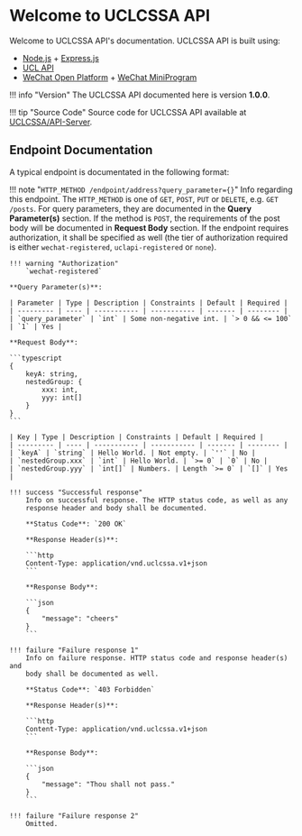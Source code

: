 # Welcome to UCLCSSA API

Welcome to UCLCSSA API's documentation. UCLCSSA API is built using:

- [Node.js](https://nodejs.org/en/) + [Express.js](https://expressjs.com/)
- [UCL API](https://uclapi.com/)
- [WeChat Open Platform](https://open.weixin.qq.com/) + [WeChat MiniProgram](https://developers.weixin.qq.com/miniprogram/dev/framework/)

!!! info "Version"
    The UCLCSSA API documented here is version **1.0.0**.

!!! tip "Source Code"
    Source code for UCLCSSA API available at [UCLCSSA/API-Server](https://github.com/UCLCSSA/API-Server/).

## Endpoint Documentation

A typical endpoint is documentated in the following format:

!!! note "`HTTP_METHOD /endpoint/address?query_parameter={}`"
    Info regarding this endpoint. The `HTTP_METHOD` is one of `GET`, `POST`,
    `PUT` or `DELETE`, e.g. `GET /posts`. For query parameters, they are
    documented in the **Query Parameter(s)** section. If the method is `POST`,
    the requirements of the post body will be documented in **Request Body**
    section. If the endpoint requires authorization, it shall be specified as
    well (the tier of authorization required is either `wechat-registered`,
    `uclapi-registered` or `none`).

    !!! warning "Authorization"
        `wechat-registered`

    **Query Parameter(s)**:

    | Parameter | Type | Description | Constraints | Default | Required |
    | --------- | ---- | ----------- | ----------- | ------- | -------- |
    | `query_parameter` | `int` | Some non-negative int. | `> 0 && <= 100` | `1` | Yes |

    **Request Body**:

    ```typescript
    {
        keyA: string,
        nestedGroup: {
            xxx: int,
            yyy: int[]
        }
    }
    ```

    | Key | Type | Description | Constraints | Default | Required |
    | --------- | ---- | ----------- | ----------- | ------- | -------- |
    | `keyA` | `string` | Hello World. | Not empty. | `''` | No |
    | `nestedGroup.xxx` | `int` | Hello World. | `>= 0` | `0` | No |
    | `nestedGroup.yyy` | `int[]` | Numbers. | Length `>= 0` | `[]` | Yes |

    !!! success "Successful response"
        Info on successful response. The HTTP status code, as well as any
        response header and body shall be documented.

        **Status Code**: `200 OK`

        **Response Header(s)**:
        
        ```http
        Content-Type: application/vnd.uclcssa.v1+json
        ```

        **Response Body**:
        
        ```json
        {
            "message": "cheers"
        }
        ```

    !!! failure "Failure response 1"
        Info on failure response. HTTP status code and response header(s) and 
        body shall be documented as well.

        **Status Code**: `403 Forbidden`

        **Response Header(s)**:

        ```http
        Content-Type: application/vnd.uclcssa.v1+json
        ```

        **Response Body**:
        
        ```json
        {
            "message": "Thou shall not pass."
        }
        ```

    !!! failure "Failure response 2"
        Omitted.
